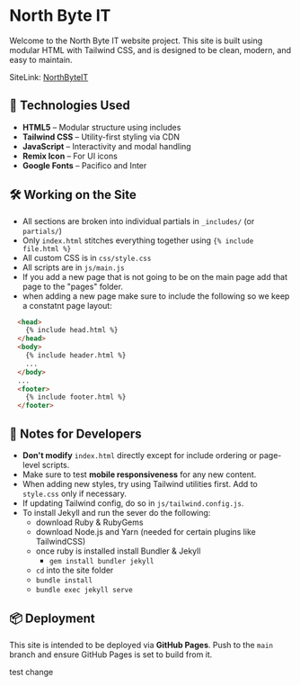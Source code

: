 # North Byte IT

Welcome to the North Byte IT website project. This site is built using modular HTML with Tailwind CSS, and is designed to be clean, modern, and easy to maintain.

SiteLink: [NorthByteIT](https://www.northbyteit.com/)

## 🚀 Technologies Used

- **HTML5** – Modular structure using includes
- **Tailwind CSS** – Utility-first styling via CDN
- **JavaScript** – Interactivity and modal handling
- **Remix Icon** – For UI icons
- **Google Fonts** – Pacifico and Inter

## 🛠 Working on the Site

- All sections are broken into individual partials in `_includes/` (or `partials/`)
- Only `index.html` stitches everything together using `{% include file.html %}` 
- All custom CSS is in `css/style.css`
- All scripts are in `js/main.js`
- If you add a new page that is not going to be on the main page add that page to the "pages" folder.
- when adding a new page make sure to include the following so we keep a constatnt page layout:
```html
  <head>
    {% include head.html %}
  </head>
  <body>
    {% include header.html %}
    ...
  </body>
  ...
  <footer>
    {% include footer.html %}
  </footer>
```

## 📌 Notes for Developers

- **Don't modify** `index.html` directly except for include ordering or page-level scripts.
- Make sure to test **mobile responsiveness** for any new content.
- When adding new styles, try using Tailwind utilities first. Add to `style.css` only if necessary.
- If updating Tailwind config, do so in `js/tailwind.config.js`.
- To install Jekyll and run the sever do the following:
  - download Ruby & RubyGems
  - download Node.js and Yarn (needed for certain plugins like TailwindCSS)
  - once ruby is installed install Bundler & Jekyll
    - `gem install bundler jekyll`
  - `cd` into the site folder
  - `bundle install`
  - `bundle exec jekyll serve`

## 📦 Deployment

This site is intended to be deployed via **GitHub Pages**. Push to the `main` branch and ensure GitHub Pages is set to build from it.

test change
